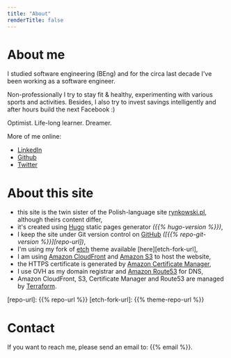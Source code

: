 ```yaml
---
title: "About"
renderTitle: false
---
```


# About me

I studied software engineering (BEng) and for the circa last decade I've been working as a software engineer.

Non-professionally I try to stay fit & healthy, experimenting with various sports and activities.
Besides, I also try to invest savings intelligently and after hours build the next Facebook :)

Optimist. Life-long learner. Dreamer.

More of me online:

- [LinkedIn](https://www.linkedin.com/in/rynkowsg/)
- [Github](https://github.com/rynkowsg)
- [Twitter](https://twitter.com/rynkowsg)

# About this site

- this site is the twin sister of the Polish-language site [rynkowski.pl](https://rynkowski.pl),
  although theirs content differ,
- it's created using [Hugo][hugo] static pages generator _({{% hugo-version %}})_,
- I keep the site under Git version control on [GitHub][GitHub] _([{{% repo-git-version %}}][repo-url])_,
- I'm using my fork of [etch][etch] theme available [here][etch-fork-url],
- I am using [Amazon CloudFront][CloudFront] and [Amazon S3][S3] to host the website,
- the HTTPS certificate is generated by [Amazon Certificate Manager][ACM],
- I use OVH as my domain registrar and [Amazon Route53][Route53] for DNS,
- Amazon CloudFront, S3, Certificate Manager and Route53 are managed by [Terraform][Terraform].

[hugo]: https://gohugo.io
[GitHub]: https://github.com
[CloudFront]: https://aws.amazon.com/cloudfront
[S3]: https://aws.amazon.com/s3
[ACM]: https://aws.amazon.com/certificate-manager/
[Route53]: https://aws.amazon.com/route53
[OVH]: ovh.com
[Terraform]: https://www.terraform.io
[etch]: https://github.com/LukasJoswiak/etch
[repo-url]: {{% repo-url %}}
[etch-fork-url]: {{% theme-repo-url %}}

# Contact

If you want to reach me, please send an email to: {{% email %}}.
